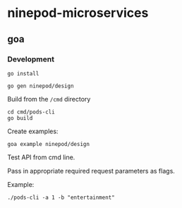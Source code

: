 # ninepod-microservices

## goa

### Development

```
go install

go gen ninepod/design

```

Build from the `/cmd` directory

```
cd cmd/pods-cli
go build

```


Create examples: 

```
goa example ninepod/design

```


Test API from cmd line.

Pass in appropriate required request parameters as flags.

Example:

```
./pods-cli -a 1 -b "entertainment"

```